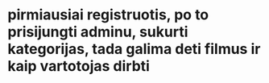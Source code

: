 # pirmiausiai registruotis, po to prisijungti adminu, sukurti kategorijas, tada galima deti filmus ir kaip vartotojas dirbti